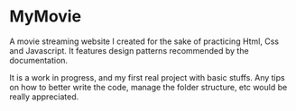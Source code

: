 # MyMovie

A movie streaming website I created for the sake of practicing Html, Css and Javascript. It features design patterns recommended by the documentation.


It is a work in progress, and my first real project with basic stuffs. Any tips on how to better write the code, manage the folder structure, etc would be really appreciated.

